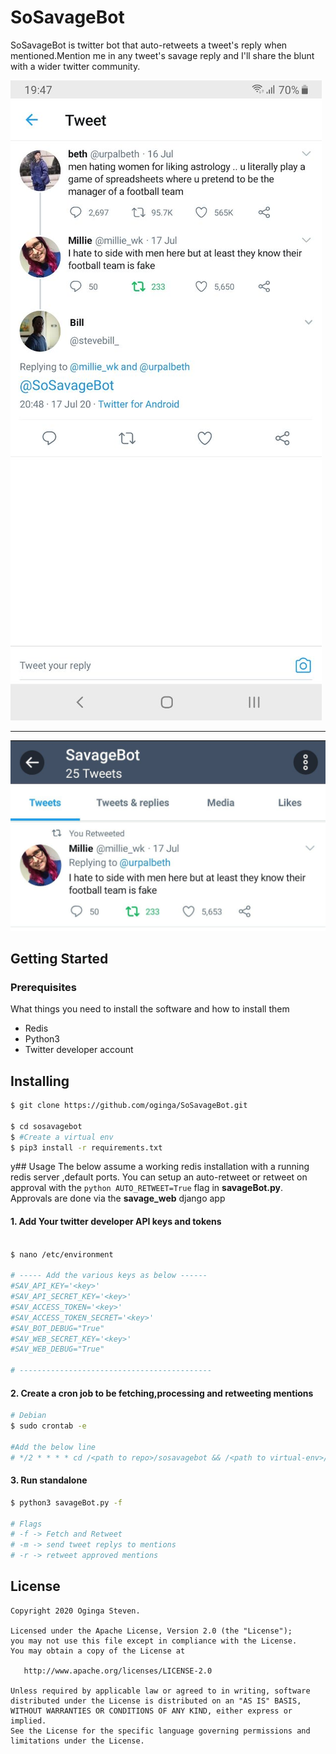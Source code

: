 

# SoSavageBot

SoSavageBot is  twitter bot that auto-retweets a tweet's reply when mentioned.Mention me in any tweet's savage reply and I'll share the blunt with a wider twitter community.

<img src="img/mention.jpg" alt="mentions">
<hr>
<img src="img/retweeted.jpg" alt="retweeted">

## Getting Started
### Prerequisites

What things you need to install the software and how to install them

* Redis
* Python3
* Twitter developer account

## Installing

```bash
$ git clone https://github.com/oginga/SoSavageBot.git

$ cd sosavagebot
$ #Create a virtual env
$ pip3 install -r requirements.txt

```

y## Usage
The below assume a working redis installation with a running redis server ,default ports.
You can setup an auto-retweet or retweet on approval with the ```python AUTO_RETWEET=True``` flag in **savageBot.py**.
Approvals are done via the **savage_web** django app

#### 1. Add Your twitter developer API keys and tokens

```bash

$ nano /etc/environment

# ----- Add the various keys as below ------
#SAV_API_KEY='<key>'
#SAV_API_SECRET_KEY='<key>'
#SAV_ACCESS_TOKEN='<key>'
#SAV_ACCESS_TOKEN_SECRET='<key>'
#SAV_BOT_DEBUG="True"
#SAV_WEB_SECRET_KEY='<key>'
#SAV_WEB_DEBUG="True"

# -------------------------------------------
```

#### 2. Create a cron job to be fetching,processing and retweeting mentions

```bash
# Debian
$ sudo crontab -e

#Add the below line 
# */2 * * * * cd /<path to repo>/sosavagebot && /<path to virtual-env>/.virtualenvs/SS/bin/python3 /<path to repo>/savageBot.py -f

```
#### 3. Run standalone

```bash
$ python3 savageBot.py -f

# Flags
# -f -> Fetch and Retweet
# -m -> send tweet replys to mentions
# -r -> retweet approved mentions

```

## License

``` 
Copyright 2020 Oginga Steven.

Licensed under the Apache License, Version 2.0 (the "License");
you may not use this file except in compliance with the License.
You may obtain a copy of the License at

   http://www.apache.org/licenses/LICENSE-2.0

Unless required by applicable law or agreed to in writing, software
distributed under the License is distributed on an "AS IS" BASIS,
WITHOUT WARRANTIES OR CONDITIONS OF ANY KIND, either express or implied.
See the License for the specific language governing permissions and
limitations under the License. 
```



